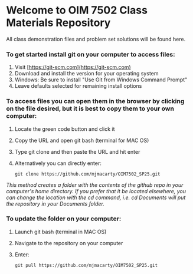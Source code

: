 # Welcome to OIM 7502 Class Materials Repository
All class demonstration files and problem set solutions will be found here.


### To get started install git on your computer to access files:
1. Visit [https://git-scm.com](https://git-scm.com)
2. Download and install the version for your operating system
3. Windows: Be sure to install "Use Git from Windows Command Prompt"
4. Leave defaults selected for remaining install options
### To access files you can open them in the browser by clicking on the file desired, but it is best to copy them to your own computer:
1. Locate the green code button and click it
2. Copy the URL and open git bash (terminal for MAC OS)
3. Type git clone and then paste the URL and hit enter
4. Alternatively you can directly enter:

    `git clone https://github.com/mjmacarty/OIM7502_SP25.git` 

*This method creates a folder with the contents of the github repo in your computer's home directory. If you prefer that it be located elsewhere, you can change the location with the cd command, i.e. cd Documents will put the repository in your Documents folder.* 
### To update the folder on your computer:
1. Launch git bash (terminal in MAC OS)
2. Navigate to the repository on your computer
3. Enter:

    `git pull https://github.com/mjmacarty/OIM7502_SP25.git`
